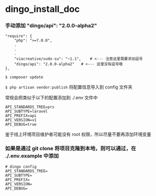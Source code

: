 # dingo_install_doc


### 手动添加 "dingo/api": "2.0.0-alpha2"


```
"require": {
    "php": ">=7.0.0",
    .
    .
    .
    "viacreative/sudo-su": "~1.1",    # <--- 注意这里需要添加逗号
    "dingo/api": "2.0.0-alpha2"   # <--- 这里没有逗号哦
},
```

`$ composer update`

`$ php artisan vendor:publish` 将配置信息导入到 config 文件夹

常规会把类似于以下的配置添加到 ./.env 文件中
```
API_STANDARDS_TREE=prs
API_SUBTYPE=laravel
API_PREFIX=api
API_VERSION=v1
API_DEBUG=true
```
鉴于线上环境项目维护者可能没有 root 权限，所以尽量不要再添加环境变量

### 如果是通过 git clone 将项目克隆到本地，则可以通过，在 ./.env.example 中添加

```
# dingo config
API_STANDARDS_TREE=
API_SUBTYPE=
API_PREFIX=
API_VERSION=
API_DEBUG=

```